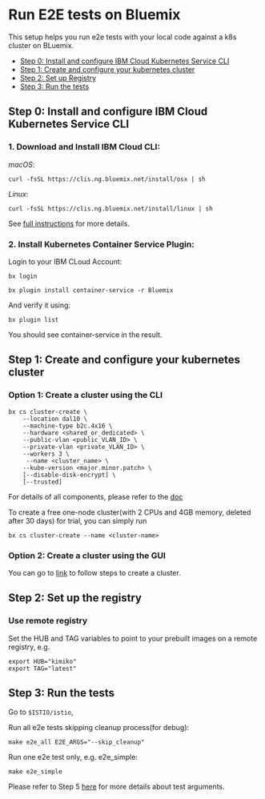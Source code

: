 # Run E2E tests on Bluemix

This setup helps you run e2e tests with your local code against a k8s cluster on BLuemix.

* [Step 0: Install and configure IBM Cloud Kubernetes Service CLI](#step-0-install-and-configure-ibm-cloud-kubernetes-service-cli)
* [Step 1: Create and configure your kubernetes cluster](#step-1-create-and-configure-your-kubernetes-cluster)
* [Step 2: Set up Registry](#step-2-set-up-registry)
* [Step 3: Run the tests](#step-3-run-the-tests)

## Step 0: Install and configure IBM Cloud Kubernetes Service CLI

### 1. Download and Install IBM Cloud CLI:

*macOS*:
```shell
curl -fsSL https://clis.ng.bluemix.net/install/osx | sh
```

*Linux*:
```shell
curl -fsSL https://clis.ng.bluemix.net/install/linux | sh
```

See [full instructions](https://console.bluemix.net/docs/cli/reference/bluemix_cli/download_cli.html#download_install) for more details.

### 2. Install Kubernetes Container Service Plugin:

Login to your IBM CLoud Account:

```shell
bx login
```

```shell
bx plugin install container-service -r Bluemix
```

And verify it using:
```shell
bx plugin list
``` 

You should see container-service in the result.

## Step 1: Create and configure your kubernetes cluster

### Option 1: Create a cluster using the CLI

```shell
bx cs cluster-create \
	--location dal10 \
	--machine-type b2c.4x16 \
	--hardware <shared_or_dedicated> \
	--public-vlan <public_VLAN_ID> \
	--private-vlan <private_VLAN_ID> \
	--workers 3 \
	 --name <cluster_name> \
	--kube-version <major.minor.patch> \
	[--disable-disk-encrypt] \
	[--trusted]
```

For details of all components, please refer to the [doc](https://console.bluemix.net/docs/containers/cs_clusters.html#clusters_cli)

To create a free one-node cluster(with 2 CPUs and 4GB memory, deleted after 30 days) for trial, you can simply run
```shell
bx cs cluster-create --name <cluster-name>
```

### Option 2: Create a cluster using the GUI
You can go to [link](https://console.bluemix.net/containers-kubernetes/catalog/cluster/create) to follow steps to create a cluster.


## Step 2: Set up the registry

### Use remote registry
Set the HUB and TAG variables to point to your prebuilt images on a remote registry, e.g.
```shell
export HUB="kimiko"
export TAG="latest"
```

## Step 3: Run the tests

Go to `$ISTIO/istio`,

Run all e2e tests skipping cleanup process(for debug):
```shell
make e2e_all E2E_ARGS="--skip_cleanup"
```

Run one e2e test only, e.g. e2e_simple:
```shell
make e2e_simple
```

Please refer to Step 5 [here](UsingGKE.md#step-5-run) for more details about test arguments.
